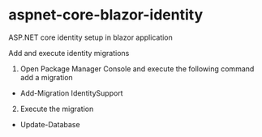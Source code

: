 # aspnet-core-blazor-identity
ASP.NET core identity setup in blazor application

Add and execute identity migrations

1. Open Package Manager Console and execute the following command add a migration
  - Add-Migration IdentitySupport

2. Execute the migration

  - Update-Database


